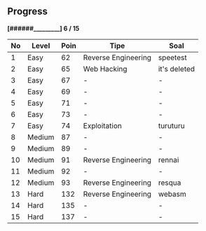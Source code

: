 Progress
--------
**[######_________] 6 / 15**


No | Level     | Poin  | Tipe                   | Soal
---|-----------|-------|------------------------|-----------
1  | Easy      | 62    |   Reverse Engineering  | speetest
2  | Easy      | 65    |   Web Hacking          | it's deleted
3  | Easy      | 67    |   -                    | -
4  | Easy      | 69    |   -                    | -
5  | Easy      | 71    |   -                    | -
6  | Easy      | 73    |   -                    | -
7  | Easy      | 74    |   Exploitation         | turuturu
8  | Medium    | 87    |   -                    | -
9  | Medium    | 89    |   -                    | -
10 | Medium    | 91    |   Reverse Engineering  | rennai
11 | Medium    | 92    |   -                    | -
12 | Medium    | 93    |   Reverse Engineering  | resqua
13 | Hard      | 132   |   Reverse Engineering  | webasm
14 | Hard      | 135   |   -                    | -
15 | Hard      | 137   |   -                    | -

